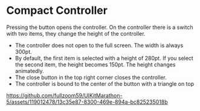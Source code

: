 # Compact Controller
Pressing the button opens the controller. On the controller there is a switch with two items, they change the height of the controller.
* The controller does not open to the full screen. The width is always 300pt.
* By default, the first item is selected with a height of 280pt. If you select the second item, the height becomes 150pt. The height changes animatedly.
* The close button in the top right corner closes the controller.
* The controller is bound to the center of the button with a triangle on top


https://github.com/fullzoom59/UIKitMarathon-5/assets/119012478/13c35e87-8300-469e-894a-bc825235018b

